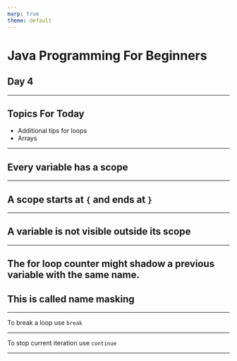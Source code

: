 ```yaml
---
marp: true
theme: default
---
```


# Java Programming For Beginners
## Day 4

--- 

## Topics For Today
- Additional tips for loops
- Arrays

---

## Every variable has a scope

--- 

## A scope starts at `{` and ends at `}`

---

## A variable is not visible outside its scope

---

## The for loop counter might shadow a previous variable with the same name.
## This is called **name masking**

---

To break a loop use `break`

---

To stop current iteration use `continue`

---